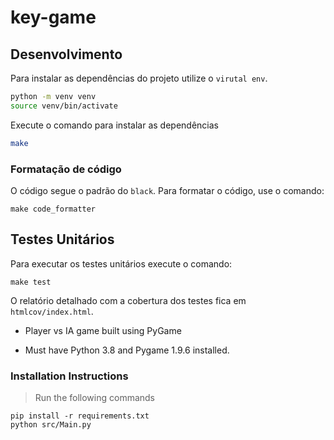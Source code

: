 # key-game

## Desenvolvimento

Para instalar as dependências do projeto utilize o `virutal env`.

```bash
python -m venv venv
source venv/bin/activate
```

Execute o comando para instalar as dependências
```bash
make
```

### Formatação de código
O código segue o padrão do `black`. Para formatar o código, use o comando:

```
make code_formatter
```

## Testes Unitários
Para executar os testes unitários execute o comando:

```
make test
```

O relatório detalhado com a cobertura dos testes fica em `htmlcov/index.html`.

* Player vs IA game built using PyGame

* Must have Python 3.8 and Pygame 1.9.6 installed.

### Installation Instructions

> Run the following commands
```commandline
pip install -r requirements.txt
python src/Main.py
```